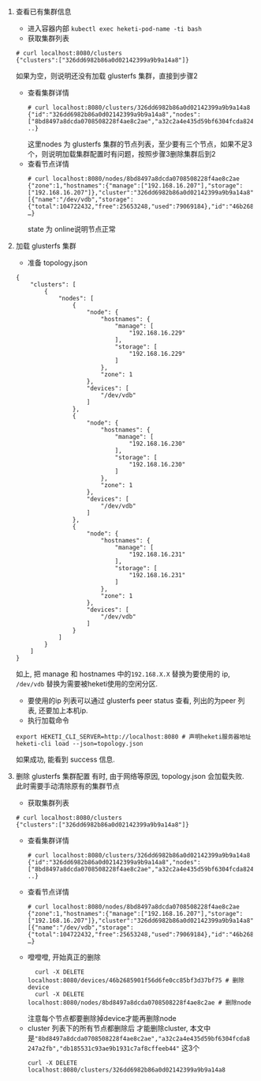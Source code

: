 1. 查看已有集群信息
	* 进入容器内部 `kubectl exec heketi-pod-name -ti bash`
	*  获取集群列表
	 ```
	 # curl localhost:8080/clusters
	 {"clusters":["326dd6982b86a0d02142399a9b9a14a8"]}
	 ```
	 如果为空，则说明还没有加载 glusterfs 集群，直接到步骤2
	* 查看集群详情
		```
		# curl localhost:8080/clusters/326dd6982b86a0d02142399a9b9a14a8
	  {"id":"326dd6982b86a0d02142399a9b9a14a8","nodes":["8bd8497a8dcda0708508228f4ae8c2ae","a32c2a4e435d59bf6304fcda8247a2fb","db185531c93ae9b1931c7af8cffeeb44"] ..}
		```
		这里nodes 为 glusterfs 集群的节点列表，至少要有三个节点，如果不足3个，则说明加载集群配置时有问题，按照步骤3删除集群后到2
 	* 查看节点详情
		```
		# curl localhost:8080/nodes/8bd8497a8dcda0708508228f4ae8c2ae
		{"zone":1,"hostnames":{"manage":["192.168.16.207"],"storage":["192.168.16.207"]},"cluster":"326dd6982b86a0d02142399a9b9a14a8","id":"a32c2a4e435d59bf6304fcda8247a2fb","state":"online","devices":[{"name":"/dev/vdb","storage":{"total":104722432,"free":25653248,"used":79069184},"id":"46b2685901f56d6fe0cc85bf3d37bf75","state":"online" …}
		```
		state 为 online说明节点正常

2. 加载 glusterfs 集群
	* 准备 topology.json
	```
	{
	    "clusters": [
	        {
	            "nodes": [
	                {
	                    "node": {
	                        "hostnames": {
	                            "manage": [
	                                "192.168.16.229"
	                            ],
	                            "storage": [
	                                "192.168.16.229"
	                            ]
	                        },
	                        "zone": 1
	                    },
	                    "devices": [
	                        "/dev/vdb"
	                    ]
	                },
	                {
	                    "node": {
	                        "hostnames": {
	                            "manage": [
	                                "192.168.16.230"
	                            ],
	                            "storage": [
	                                "192.168.16.230"
	                            ]
	                        },
	                        "zone": 1
	                    },
	                    "devices": [
	                        "/dev/vdb"
	                    ]
	                },
	                {
	                    "node": {
	                        "hostnames": {
	                            "manage": [
	                                "192.168.16.231"
	                            ],
	                            "storage": [
	                                "192.168.16.231"
	                            ]
	                        },
	                        "zone": 1
	                    },
	                    "devices": [
	                        "/dev/vdb"
	                    ]
	                }
	            ]
	        }
	    ]
	}
	```
	如上, 把 manage 和 hostnames 中的`192.168.X.X` 替换为要使用的 ip, `/dev/vdb` 替换为需要被heketi使用的空闲分区.
	 * 要使用的ip 列表可以通过 glusterfs peer status 查看, 列出的为peer 列表, 还要加上本机ip.
	* 执行加载命令
	```
	export HEKETI_CLI_SERVER=http://localhost:8080 # 声明heketi服务器地址
	heketi-cli load --json=topology.json
	```
	如果成功, 能看到 success 信息.

3. 删除 glusterfs 集群配置
	有时, 由于网络等原因, topology.json 会加载失败. 此时需要手动清除原有的集群节点
	*  获取集群列表
	 ```
	 # curl localhost:8080/clusters
	 {"clusters":["326dd6982b86a0d02142399a9b9a14a8"]}
	 ```
	* 查看集群详情
		```
		# curl localhost:8080/clusters/326dd6982b86a0d02142399a9b9a14a8
	  {"id":"326dd6982b86a0d02142399a9b9a14a8","nodes":["8bd8497a8dcda0708508228f4ae8c2ae","a32c2a4e435d59bf6304fcda8247a2fb","db185531c93ae9b1931c7af8cffeeb44"] ..}
		```
 	* 查看节点详情
		```
		# curl localhost:8080/nodes/8bd8497a8dcda0708508228f4ae8c2ae
		{"zone":1,"hostnames":{"manage":["192.168.16.207"],"storage":["192.168.16.207"]},"cluster":"326dd6982b86a0d02142399a9b9a14a8","id":"a32c2a4e435d59bf6304fcda8247a2fb","state":"online","devices":[{"name":"/dev/vdb","storage":{"total":104722432,"free":25653248,"used":79069184},"id":"46b2685901f56d6fe0cc85bf3d37bf75","state":"online" …}
		```
	* 噔噔噔, 开始真正的删除
	  ```
		curl -X DELETE localhost:8080/devices/46b2685901f56d6fe0cc85bf3d37bf75 # 删除device
		curl -X DELETE localhost:8080/nodes/8bd8497a8dcda0708508228f4ae8c2ae # 删除node
		```
		注意每个节点都要删除掉device才能再删除node
	* cluster 列表下的所有节点都删除后 才能删除cluster, 本文中是`"8bd8497a8dcda0708508228f4ae8c2ae","a32c2a4e435d59bf6304fcda8247a2fb","db185531c93ae9b1931c7af8cffeeb44"` 这3个
		```
		curl -X DELETE localhost:8080/clusters/326dd6982b86a0d02142399a9b9a14a8
		```
